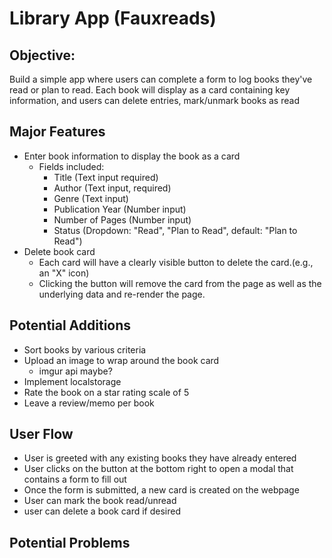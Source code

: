 # Library App (Fauxreads)

## Objective:
Build a simple app where users can complete a form to log books they've read or plan to read. Each book will display as a card containing key information, and users can delete entries, mark/unmark books as read

## Major Features
- Enter book information to display the book as a card
  - Fields included:
    - Title (Text input required)
    - Author (Text input, required)
    - Genre (Text input)
    - Publication Year (Number input)
    - Number of Pages (Number input)
    - Status (Dropdown: "Read", "Plan to Read", default: "Plan to Read")
- Delete book card
  - Each card will have a clearly visible button to delete the card.(e.g., an "X" icon)
  - Clicking the button will remove the card from the page as well as the underlying data and re-render the page.

## Potential Additions
- Sort books by various criteria
- Upload an image to wrap around the book card
  - imgur api maybe?
- Implement localstorage
- Rate the book on a star rating scale of 5
- Leave a review/memo per book

## User Flow
- User is greeted with any existing books they have already entered
- User clicks on  the button at the bottom right to open a modal that contains a form to fill out
- Once the form is submitted, a new card is created on the webpage
- User can mark the book read/unread
- user can delete a book card if desired

## Potential Problems
